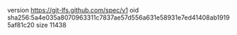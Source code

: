 version https://git-lfs.github.com/spec/v1
oid sha256:5a4e035a8070963311c7837ae57d556a631e58931e7ed41408ab19195af81c20
size 11438
